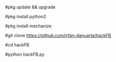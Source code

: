 #pkg update && upgrade

#pkg install python2

#pkg install mechanize

#git clone https://github.com/irfan-danuarta/hackFB

#cd hackFB

#python hackFB.py
